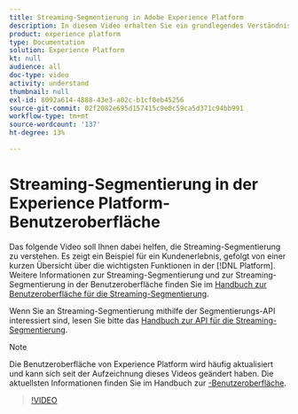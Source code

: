 ```yaml
---
title: Streaming-Segmentierung in Adobe Experience Platform
description: In diesem Video erhalten Sie ein grundlegendes Verständnis der Streaming-Segmentierung in Adobe Experience Platform und einen Überblick darüber, wie Sie die Streaming-Segmentierung mithilfe der Platform-Benutzeroberfläche durchführen.
product: experience platform
type: Documentation
solution: Experience Platform
kt: null
audience: all
doc-type: video
activity: understand
thumbnail: null
exl-id: 8092a614-4888-43e3-a02c-b1cf0eb45256
source-git-commit: 02f2082e695d157415c9e0c59ca5d371c94bb991
workflow-type: tm+mt
source-wordcount: '137'
ht-degree: 13%

---
```


# Streaming-Segmentierung in der Experience Platform-Benutzeroberfläche

Das folgende Video soll Ihnen dabei helfen, die Streaming-Segmentierung zu verstehen. Es zeigt ein Beispiel für ein Kundenerlebnis, gefolgt von einer kurzen Übersicht über die wichtigsten Funktionen in der [!DNL Platform]. Weitere Informationen zur Streaming-Segmentierung und zur Streaming-Segmentierung in der Benutzeroberfläche finden Sie im [Handbuch zur Benutzeroberfläche für die Streaming-Segmentierung](../methods/streaming-segmentation.md).

Wenn Sie an Streaming-Segmentierung mithilfe der Segmentierungs-API interessiert sind, lesen Sie bitte das [Handbuch zur API für die Streaming-Segmentierung](../methods/streaming-segmentation.md).

>[!NOTE]
>
>Die Benutzeroberfläche von Experience Platform wird häufig aktualisiert und kann sich seit der Aufzeichnung dieses Videos geändert haben. Die aktuellsten Informationen finden Sie im Handbuch zur [-Benutzeroberfläche](../methods/streaming-segmentation.md).

>[!VIDEO](https://video.tv.adobe.com/v/40063?quality=12&learn=on&captions=ger)
